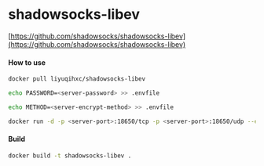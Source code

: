 # shadowsocks-libev

[https://github.com/shadowsocks/shadowsocks-libev](https://github.com/shadowsocks/shadowsocks-libev)

#### How to use

```bash
docker pull liyuqihxc/shadowsocks-libev

echo PASSWORD=<server-password> >> .envfile

echo METHOD=<server-encrypt-method> >> .envfile

docker run -d -p <server-port>:18650/tcp -p <server-port>:18650/udp --env-file ./.envfile liyuqihxc/shadowsocks-libev
```

#### Build

```bash
docker build -t shadowsocks-libev .
```